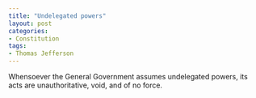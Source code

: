 ```yaml
---
title: "Undelegated powers"
layout: post
categories:
- Constitution
tags:
- Thomas Jefferson
---
```


Whensoever the General Government assumes undelegated powers, its acts are unauthoritative, void, and of no force.
